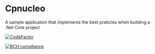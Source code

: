 # Cpnucleo
A sample application that implements the best praticles when building a .Net Core project

[![CodeFactor](https://www.codefactor.io/repository/github/jonathanperis/cpnucleo/badge)](https://www.codefactor.io/repository/github/jonathanperis/cpnucleo)

[![BCH compliance](https://bettercodehub.com/edge/badge/jonathanperis/cpnucleo?branch=master)](https://bettercodehub.com/)
